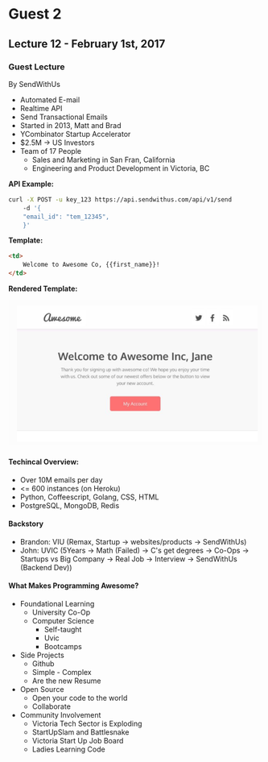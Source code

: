 # Guest 2

## Lecture 12 - February 1st, 2017

### Guest Lecture

By SendWithUs

* Automated E-mail
* Realtime API 
* Send Transactional Emails
* Started in 2013, Matt and Brad
* YCombinator Startup Accelerator
* $2.5M -> US Investors
* Team of 17 People
    * Sales and Marketing in San Fran, California
    * Engineering and Product Development in Victoria, BC

**API Example:**

```bash
curl -X POST -u key_123 https://api.sendwithus.com/api/v1/send
    -d '{
    "email_id": "tem_12345",
    }'
```

**Template:**

```html
<td>
    Welcome to Awesome Co, {{first_name}}!
</td>
```

**Rendered Template:**

![Rendered Email](../References/email_Rendered.png)

#### Techincal Overview:

* Over 10M emails per day 
* <= 600 instances (on Heroku)
* Python, Coffeescript, Golang, CSS, HTML
* PostgreSQL, MongoDB, Redis


#### Backstory

* Brandon: VIU (Remax, Startup -> websites/products -> SendWithUs)
* John: UVIC (5Years -> Math (Failed) -> C's get degrees -> Co-Ops -> Startups vs Big Company -> Real Job -> Interview -> SendWithUs (Backend Dev))

#### What Makes Programming Awesome?

* Foundational Learning
    * University Co-Op
    * Computer Science 
        * Self-taught
        * Uvic
        * Bootcamps 
* Side Projects
    * Github
    * Simple - Complex
    * Are the new Resume 
* Open Source
    * Open your code to the world
    * Collaborate 
* Community Involvement
    * Victoria Tech Sector is Exploding
    * StartUpSlam and Battlesnake
    * Victoria Start Up Job Board
    * Ladies Learning Code
